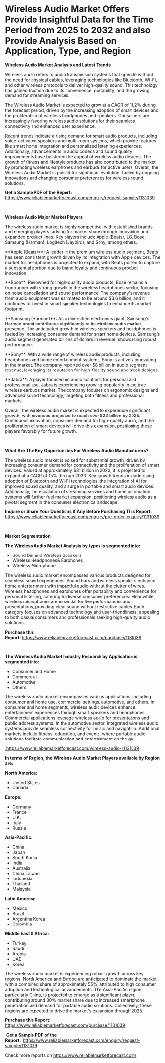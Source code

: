 <p><h1>Wireless Audio Market Offers Provide Insightful Data for the Time Period from 2025 to 2032 and also Provide Analysis Based on Application, Type, and Region</h1></p><p><strong>Wireless Audio Market Analysis and Latest Trends</strong></p>
<p><p>Wireless audio refers to audio transmission systems that operate without the need for physical cables, leveraging technologies like Bluetooth, Wi-Fi, and other wireless protocols to deliver high-quality sound. This technology has gained traction due to its convenience, portability, and the growing demand for streaming services. </p><p>The Wireless Audio Market is expected to grow at a CAGR of 11.2% during the forecast period, driven by the increasing adoption of smart devices and the proliferation of wireless headphones and speakers. Consumers are increasingly favoring wireless audio solutions for their seamless connectivity and enhanced user experience. </p><p>Recent trends indicate a rising demand for smart audio products, including voice-activated speakers and multi-room systems, which provide features like smart home integration and personalized listening experiences. Additionally, advancements in audio codecs and sound quality improvements have bolstered the appeal of wireless audio devices. The growth of fitness and lifestyle products has also contributed to the market by promoting wireless earphones and earbuds for active users. Overall, the Wireless Audio Market is poised for significant evolution, fueled by ongoing innovations and changing consumer preferences for wireless sound solutions.</p></p>
<p><strong>Get a Sample PDF of the Report:&nbsp;</strong> <a href="https://www.reliablemarketforecast.com/enquiry/request-sample/1131039?utm_campaign=2730&utm_medium=2&utm_source=Github&utm_content=ia&utm_term=05042025&utm_id=wireless-audio">https://www.reliablemarketforecast.com/enquiry/request-sample/1131039</a></p>
<p>&nbsp;</p>
<p><strong>Wireless Audio Major Market Players</strong></p>
<p><p>The wireless audio market is highly competitive, with established brands and emerging players striving for market share through innovation and expanded product lines. Key players include Apple (Beats), LG, Bose, Samsung (Harman), Logitech (Jaybird), and Sony, among others.</p><p>**Apple (Beats)**: A leader in the premium wireless audio segment, Beats has seen consistent growth driven by its integration with Apple devices. The market for headphones is projected to expand, with Beats poised to capture a substantial portion due to brand loyalty and continuous product innovation. </p><p>**Bose**: Renowned for high-quality audio products, Bose remains a frontrunner with strong growth in the wireless headphones sector, focusing on noise cancellation and sound performance. The company's revenue from audio equipment was estimated to be around $3.6 billion, and it continues to invest in smart speaker technologies to enhance its market footprint.</p><p>**Samsung (Harman)**: As a diversified electronics giant, Samsung's Harman brand contributes significantly to its wireless audio market presence. The anticipated growth in wireless speakers and headphones is fueled by increasing consumer demand for smart home devices. Samsung’s audio segment generated billions of dollars in revenue, showcasing robust performance.</p><p>**Sony**: With a wide range of wireless audio products, including headphones and home entertainment systems, Sony is actively innovating in the market. The company reported over $8 billion in audio segment revenue, leveraging its reputation for high-fidelity sound and sleek designs.</p><p>**Jabra**: A player focused on audio solutions for personal and professional use, Jabra is experiencing growing popularity in the true wireless earbuds market. The company focuses on ergonomic designs and advanced sound technology, targeting both fitness and professional markets.</p><p>Overall, the wireless audio market is expected to experience significant growth, with revenues projected to reach over $23 billion by 2025. Continuous innovation, consumer demand for high-quality audio, and the proliferation of smart devices will drive this expansion, positioning these players favorably for future growth.</p></p>
<p>&nbsp;</p>
<p><strong>What Are The Key Opportunities For Wireless Audio Manufacturers?</strong></p>
<p><p>The wireless audio market is poised for substantial growth, driven by increasing consumer demand for connectivity and the proliferation of smart devices. Valued at approximately $31 billion in 2023, it is projected to expand at a CAGR of 15% through 2030. Key growth trends include rising adoption of Bluetooth and Wi-Fi technologies, the integration of AI for improved sound quality, and a surge in portable and smart audio devices. Additionally, the escalation of streaming services and home automation systems will further fuel market expansion, positioning wireless audio as a pivotal segment in the consumer electronics landscape.</p></p>
<p><strong>Inquire or Share Your Questions If Any Before Purchasing This Report:</strong> <a href="https://www.reliablemarketforecast.com/enquiry/pre-order-enquiry/1131039?utm_campaign=2730&utm_medium=2&utm_source=Github&utm_content=ia&utm_term=05042025&utm_id=wireless-audio">https://www.reliablemarketforecast.com/enquiry/pre-order-enquiry/1131039</a></p>
<p>&nbsp;</p>
<p><strong>Market Segmentation</strong></p>
<p><strong>The Wireless Audio Market Analysis by types is segmented into:</strong></p>
<p><ul><li>Sound Bar and Wireless Speakers</li><li>Wireless Headphones& Earphones</li><li>Wireless Microphone</li></ul></p>
<p><p>The wireless audio market encompasses various products designed for seamless sound experiences. Sound bars and wireless speakers enhance home entertainment with impactful audio without the clutter of wires. Wireless headphones and earphones offer portability and convenience for personal listening, catering to diverse consumer preferences. Meanwhile, wireless microphones are essential for live performances and presentations, providing clear sound without restrictive cables. Each category focuses on advanced technology and user-friendliness, appealing to both casual consumers and professionals seeking high-quality audio solutions.</p></p>
<p><strong>Purchase this Report:&nbsp;</strong><a href="https://www.reliablemarketforecast.com/purchase/1131039?utm_campaign=2730&utm_medium=2&utm_source=Github&utm_content=ia&utm_term=05042025&utm_id=wireless-audio">https://www.reliablemarketforecast.com/purchase/1131039</a></p>
<p>&nbsp;</p>
<p><strong>The Wireless Audio Market Industry Research by Application is segmented into:</strong></p>
<p><ul><li>Consumer and Home</li><li>Commercial</li><li>Automotive</li><li>Others</li></ul></p>
<p><p>The wireless audio market encompasses various applications, including consumer and home use, commercial settings, automotive, and others. In consumer and home segments, wireless audio devices enhance entertainment experiences through smart speakers and headphones. Commercial applications leverage wireless audio for presentations and public address systems. In the automotive sector, integrated wireless audio systems provide seamless connectivity for music and navigation. Additional markets include fitness, education, and events, where portable audio solutions facilitate communication and entertainment on the go.</p></p>
<p><a href="https://www.reliablemarketforecast.com/wireless-audio-r1131039?utm_campaign=2730&utm_medium=2&utm_source=Github&utm_content=ia&utm_term=05042025&utm_id=wireless-audio">&nbsp;https://www.reliablemarketforecast.com/wireless-audio-r1131039</a></p>
<p><strong>In terms of Region, the Wireless Audio Market Players available by Region are:</strong></p>
<p>
    <p> <strong> North America: </strong>
        <ul>
            <li>United States</li>
            <li>Canada</li>
        </ul>
        </p> 
    <p> <strong> Europe: </strong>
        <ul>
            <li>Germany</li>
            <li>France</li>
            <li>U.K.</li>
            <li>Italy</li>
            <li>Russia</li>
        </ul>
        </p> 
    <p> <strong> Asia-Pacific: </strong>
        <ul>
            <li>China</li>
            <li>Japan</li>
            <li>South Korea</li>
            <li>India</li>
            <li>Australia</li>
            <li>China Taiwan</li>
            <li>Indonesia</li>
            <li>Thailand</li>
            <li>Malaysia</li>
        </ul>
        </p> 
    <p> <strong> Latin America: </strong>
        <ul>
            <li>Mexico</li>
            <li>Brazil</li>
            <li>Argentina Korea</li>
            <li>Colombia</li>
        </ul>
        </p> 
    <p> <strong> Middle East & Africa: </strong>
        <ul>
            <li>Turkey</li>
            <li>Saudi</li>
            <li>Arabia</li>
            <li>UAE</li>
            <li>Korea</li>
        </ul>
    </p>
    </p>
<p><p>The wireless audio market is experiencing robust growth across key regions. North America and Europe are anticipated to dominate the market with a combined share of approximately 55%, attributed to high consumer adoption and technological advancements. The Asia-Pacific region, particularly China, is projected to emerge as a significant player, contributing around 30% market share due to increased smartphone penetration and demand for portable audio solutions. Collectively, these regions are expected to drive the market's expansion through 2025.</p></p>
<p><strong>Purchase this Report: </strong><a href="https://www.reliablemarketforecast.com/purchase/1131039?utm_campaign=2730&utm_medium=2&utm_source=Github&utm_content=ia&utm_term=05042025&utm_id=wireless-audio">https://www.reliablemarketforecast.com/purchase/1131039</a></p>
<p>&nbsp;<strong>Get a Sample PDF of the Report:&nbsp;&nbsp;</strong><a href="https://www.reliablemarketforecast.com/enquiry/request-sample/1131039?utm_campaign=2730&utm_medium=2&utm_source=Github&utm_content=ia&utm_term=05042025&utm_id=wireless-audio">https://www.reliablemarketforecast.com/enquiry/request-sample/1131039</a></p>
<p><strong></strong></p>
<p>Check more reports on <a href="https://www.reliablemarketforecast.com/?utm_campaign=2730&utm_medium=2&utm_source=Github&utm_content=ia&utm_term=05042025&utm_id=wireless-audio">https://www.reliablemarketforecast.com/</a></p>